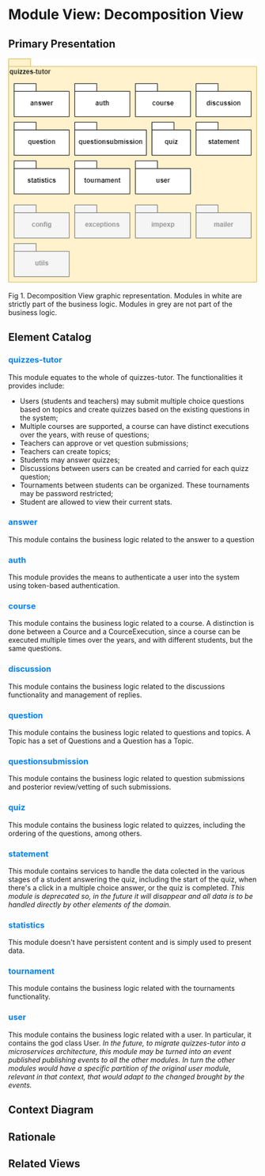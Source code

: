 # Module View: Decomposition View

## Primary Presentation

<img src="pictures/Decomposition View.png" width="600" >


Fig 1. Decomposition View graphic representation. Modules in white are strictly part of the business logic. Modules in grey are not part of the business logic.

## Element Catalog

### <span style="color:#0080ff">quizzes-tutor</span>
 This module equates to the whole of quizzes-tutor. The functionalities it provides include:
- Users (students and teachers) may submit multiple choice questions based on topics and create quizzes based on the existing questions in the system;
- Multiple courses are supported, a course can have distinct executions over the years, with reuse of questions;
- Teachers can approve or vet question submissions;
- Teachers can create topics;
- Students may answer quizzes;
- Discussions between users can be created and carried for each quizz question;
- Tournaments between students can be organized. These tournaments may be password restricted;
- Student are allowed to view their current stats.

### <span style="color:#0080ff">answer</span>
This module contains the business logic related to the answer to a question

### <span style="color:#0080ff">auth</span>
This module provides the means to authenticate a user into the system using token-based authentication. 

### <span style="color:#0080ff">course</span>
This module contains the business logic related to a course. A distinction is done between a Cource and a CourceExecution, since a course can be executed multiple times over the years, and with different students, but the same questions.

### <span style="color:#0080ff">discussion</span>
This module contains the business logic related to the discussions functionality and management of replies.

### <span style="color:#0080ff">question</span>
This module contains the business logic related to questions and topics. A Topic has a set of Questions and a Question has a Topic.

### <span style="color:#0080ff">questionsubmission</span>
This module contains the business logic related to question submissions and posterior review/vetting of such submissions.

### <span style="color:#0080ff">quiz</span>
This module contains the business logic related to quizzes, including the ordering of the questions, among others.

### <span style="color:#0080ff">statement</span>
This module contains services to handle the data colected in the various stages of a student answering the quiz, including the start of the quiz, when there's a click in a multiple choice answer, or the quiz is completed.
*This module is deprecated so, in the future it will disappear and all data is to be handled directly by other elements of the domain.*

### <span style="color:#0080ff">statistics</span>
This module doesn't have persistent content and is simply used to present data.

### <span style="color:#0080ff">tournament</span>
This module contains the business logic related with the tournaments functionality.

### <span style="color:#0080ff">user</span>
This module contains the business logic related with a user. In particular, it contains the god class User.
*In the future, to migrate quizzes-tutor into a microservices architecture, this module may be turned into an event published publishing events to all the other modules. In turn the other modules would have a specific partition of the original user module, relevant in that context, that would adapt to the changed brought by the events.*


## Context Diagram

## Rationale

## Related Views
